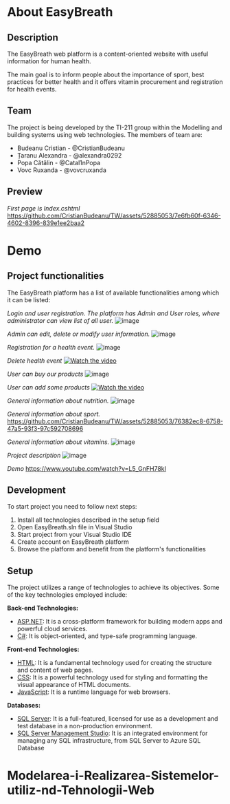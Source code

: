 # About EasyBreath
## Description
The EasyBreath web platform is a content-oriented website with useful information for human health. 

The main goal is to inform people about the importance of sport, best practices for better health and it offers vitamin procurement and registration for health events.

## Team
The project is being developed by the TI-211 group within the Modelling and building systems using web technologies. 
The members of team are: 
- Budeanu Cristian - @CristianBudeanu
- Țaranu Alexandra - @alexandra0292
- Popa Cătălin - @Catal1nPopa
- Vovc Ruxanda - @vovcruxanda

## Preview
*First page is Index.cshtml* 
https://github.com/CristianBudeanu/TW/assets/52885053/7e6fb60f-6346-4602-8396-839e1ee2baa2

# Demo
## Project functionalities
The EasyBreath platform has a list of available functionalities among which it can be listed:

*Login and user registration. The platform has Admin and User roles, where administrator can view list of all user.* 
![image](https://github.com/CristianBudeanu/TW/assets/52885053/85843ca4-5141-477c-b528-700ad0f4dc55)

*Admin can edit, delete or modify user information.*
![image](https://github.com/CristianBudeanu/TW/assets/52885053/7e3ce6fc-94ee-49e3-b797-d902d193b77a)

*Registration for a health event.*
![image](https://github.com/CristianBudeanu/TW/assets/52885053/cc6f36f1-1a0d-4676-8cfd-f84eb18a7397)

*Delete health event*
[![Watch the video](https://github.com/CristianBudeanu/TW/assets/52885053/679dca45-695c-4379-84a3-1a86187207aa)](https://github.com/CristianBudeanu/TW/assets/52885053/87bf80db-6101-4bfe-8fa7-001a538aed3a)

*User can buy our products*
![image](https://github.com/CristianBudeanu/TW/assets/52885053/834729db-28d1-4e11-8962-e80f7eaa68d6)

*User can add some products*
[![Watch the video](https://github.com/CristianBudeanu/TW/assets/52885053/23331475-3b03-44cb-8fb4-9f1b64ccca0e)](https://github.com/CristianBudeanu/TW/assets/52885053/e9029362-6358-44c5-8d8e-4f21fb628121)

*General information about nutrition.*
![image](https://github.com/CristianBudeanu/TW/assets/52885053/df57e495-b638-4fb9-a6c4-8a9595fe8ba4)

*General information about sport.*
https://github.com/CristianBudeanu/TW/assets/52885053/76382ec8-6758-47a5-93f3-97c592708696

*General information about vitamins.*
![image](https://github.com/CristianBudeanu/TW/assets/52885053/d0d7ab5a-7c3f-47cc-9e51-3bbd44c994b1)

*Project description*
![image](https://github.com/CristianBudeanu/TW/assets/52885053/2819dcc7-07c3-4ee5-81b8-485d836c7e3b)

*Demo*
https://www.youtube.com/watch?v=L5_GnFH78kI

## Development
To start project you need to follow next steps:
1. Install all technologies described in the setup field
2. Open EasyBreath.sln file in Visual Studio
2. Start project from your Visual Studio IDE
3. Create account on EasyBreath platform
4. Browse the platform and benefit from the platform's functionalities

## Setup
The project utilizes a range of technologies to achieve its objectives. Some of the key technologies employed include:

**Back-end Technologies:**
- [ASP.NET](https://dotnet.microsoft.com/en-us/learn/aspnet/hello-world-tutorial/install): It is a cross-platform framework for building modern apps and powerful cloud services.
- [C#](https://learn.microsoft.com/en-us/dotnet/csharp/tour-of-csharp/): It is object-oriented, and type-safe programming language.

**Front-end Technologies:**
- [HTML](https://recruitinginnovation.com/front-end-technologies/): It is a fundamental technology used for creating the structure and content of web pages.
- [CSS](https://recruitinginnovation.com/front-end-technologies/):  It is a powerful technology used for styling and formatting the visual appearance of HTML documents. 
- [JavaScript](https://recruitinginnovation.com/front-end-technologies/): It is a runtime language for web browsers. 

**Databases:**
- [SQL Server](https://www.microsoft.com/en-us/sql-server/sql-server-downloads): It is a full-featured, licensed for use as a development and test database in a non-production environment.
- [SQL Server Management Studio](https://learn.microsoft.com/en-us/sql/ssms/download-sql-server-management-studio-ssms?view=sql-server-ver16): It is an integrated environment for managing any SQL infrastructure, from SQL Server to Azure SQL Database
# Modelarea-i-Realizarea-Sistemelor-utiliz-nd-Tehnologii-Web

